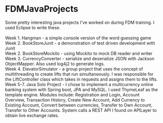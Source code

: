 # FDMJavaProjects
Some pretty interesting java projects I've worked on during FDM training. I used Eclipse to write these. <br/>
<br/>
Week 1. Hangman - a simple console version of the word guessing game <br/>
Week 2. BookStoreJunit - a demonstration of test driven development with Junit <br/>
Week 2. BookStoreMockito - using Mockito to mock DB reader and writer <br/>
Week 3. CurrencyConverter - serialize and deserialize JSON with Jackson ObjectMapper. Also used log4j2 to generate logs. <br/>
Week 4. ElevatorSimulator - a group project that uses the concept of multithreading to create lifts that run simultaneously. I was responsible for the LiftController class which takes in requests and assigns them to the lifts.
Week 5-7. Java Solo Project - I chose to implement a multicurrency online banking system with Spring boot, JPA and MySQL. I used ThymeLeaf as the template engine. Modules include: Registration and Login, Account Overview, Transaction History, Create New Account, Add Currency to Existing Account, Convert between currencies, Transfer to Own Account, Transfer to Other Accounts. System calls a REST API I found on APILayer to obtain live exchange rates.
